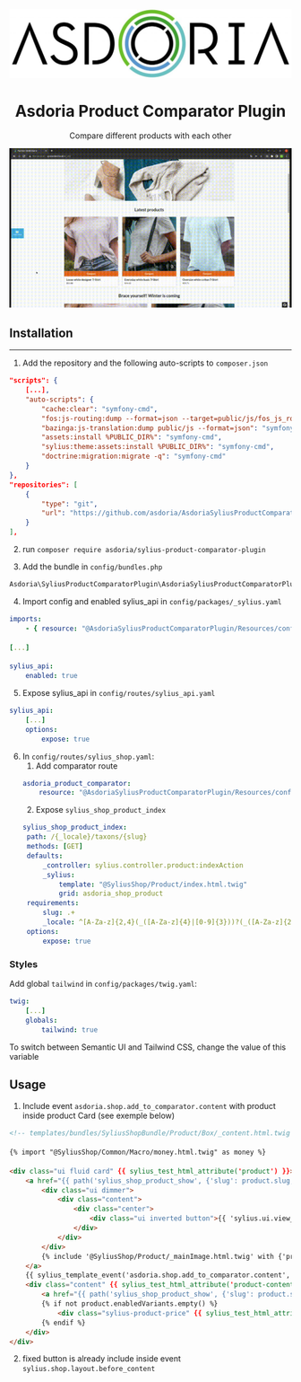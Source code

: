 <p align="center">
    <img src="doc/asdoria.jpg" alt="Logo Asdoria">
</p>

<h1 align="center">Asdoria Product Comparator Plugin</h1>

<p align="center">Compare different products with each other</p>

<p align="center">
    <img src="doc/comparator.gif" alt="Comparator">
</p>

## Installation

---
1. Add the repository and the following auto-scripts to `composer.json`
```JSON
"scripts": {
    [...],
    "auto-scripts": {
        "cache:clear": "symfony-cmd",
        "fos:js-routing:dump --format=json --target=public/js/fos_js_routes.json": "symfony-cmd",
        "bazinga:js-translation:dump public/js --format=json": "symfony-cmd",
        "assets:install %PUBLIC_DIR%": "symfony-cmd",
        "sylius:theme:assets:install %PUBLIC_DIR%": "symfony-cmd",
        "doctrine:migration:migrate -q": "symfony-cmd"
    }
},
"repositories": [
    {
        "type": "git",
        "url": "https://github.com/asdoria/AsdoriaSyliusProductComparatorPlugin.git"
    }
],
```

2. run `composer require asdoria/sylius-product-comparator-plugin`

3. Add the bundle in `config/bundles.php`
```PHP
Asdoria\SyliusProductComparatorPlugin\AsdoriaSyliusProductComparatorPlugin::class => ['all' => true],
```

4. Import config and enabled sylius_api in `config/packages/_sylius.yaml`
```yaml
imports:
    - { resource: "@AsdoriaSyliusProductComparatorPlugin/Resources/config/app/config.yaml"}

[...]

sylius_api:
    enabled: true
```

5. Expose sylius_api in `config/routes/sylius_api.yaml`
```yaml
sylius_api:
    [...]
    options:
        expose: true
```

6. In `config/routes/sylius_shop.yaml`:
   1. Add comparator route
    ```yaml
    asdoria_product_comparator:
        resource: "@AsdoriaSyliusProductComparatorPlugin/Resources/config/routing.yaml"
    ```
    2. Expose `sylius_shop_product_index`
   ```yaml
   sylius_shop_product_index:
    path: /{_locale}/taxons/{slug}
    methods: [GET]
    defaults:
        _controller: sylius.controller.product:indexAction
        _sylius:
            template: "@SyliusShop/Product/index.html.twig"
            grid: asdoria_shop_product
    requirements:
        slug: .+
        _locale: ^[A-Za-z]{2,4}(_([A-Za-z]{4}|[0-9]{3}))?(_([A-Za-z]{2}|[0-9]{3}))?$
    options:
        expose: true
   ```

### Styles

Add global `tailwind` in `config/packages/twig.yaml`:
```yaml
twig:
    [...]
    globals:
        tailwind: true
```
To switch between Semantic UI and Tailwind CSS, change the value of this variable

## Usage

1. Include event `asdoria.shop.add_to_comparator.content` with product inside product Card (see exemple below)

```html
<!-- templates/bundles/SyliusShopBundle/Product/Box/_content.html.twig -->

{% import "@SyliusShop/Common/Macro/money.html.twig" as money %}

<div class="ui fluid card" {{ sylius_test_html_attribute('product') }}>
    <a href="{{ path('sylius_shop_product_show', {'slug': product.slug, '_locale': product.translation.locale}) }}" class="blurring dimmable image">
        <div class="ui dimmer">
            <div class="content">
                <div class="center">
                    <div class="ui inverted button">{{ 'sylius.ui.view_more'|trans }}</div>
                </div>
            </div>
        </div>
        {% include '@SyliusShop/Product/_mainImage.html.twig' with {'product': product} %}
    </a>
    {{ sylius_template_event('asdoria.shop.add_to_comparator.content', {'product': product}) }}
    <div class="content" {{ sylius_test_html_attribute('product-content') }}>
        <a href="{{ path('sylius_shop_product_show', {'slug': product.slug, '_locale': product.translation.locale}) }}" class="header sylius-product-name" {{ sylius_test_html_attribute('product-name', product.name) }}>{{ product.name }}</a>
        {% if not product.enabledVariants.empty() %}
            <div class="sylius-product-price" {{ sylius_test_html_attribute('product-price') }}>{{ money.calculatePrice(product|sylius_resolve_variant) }}</div>
        {% endif %}
    </div>
</div>
```
2. fixed button is already include inside event `sylius.shop.layout.before_content`
